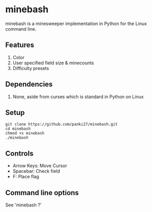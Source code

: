 # minebash

minebash is a minesweeper implementation in Python for the Linux command line.

## Features

1. Color
2. User specified field size & minecounts
3. Difficulty presets

## Dependencies

1. None, aside from curses which is standard in Python on Linux

## Setup  

```
git clone https://github.com/panki27/minebash.git
cd minebash
chmod +x minebash
./minebash
```

## Controls
- Arrow Keys: Move Cursor
- Spacebar: Check field
- F: Place flag

## Command line options
See 'minebash ?'